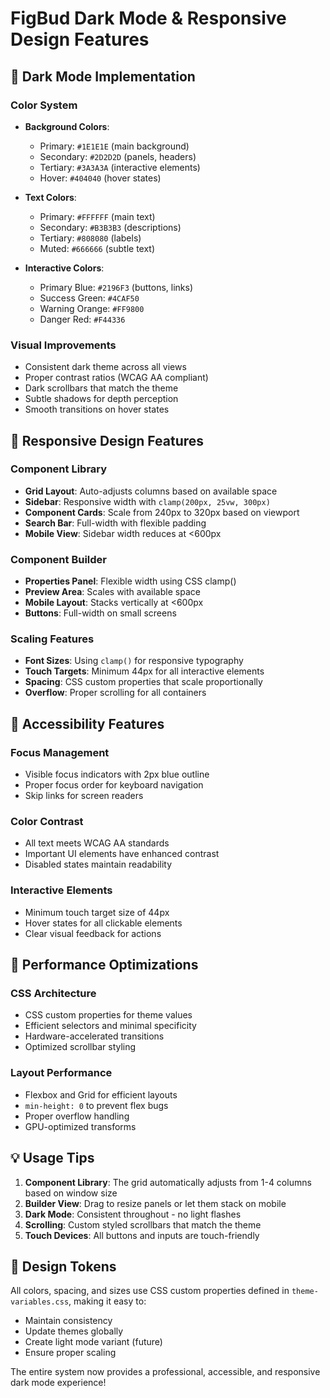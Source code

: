 # FigBud Dark Mode & Responsive Design Features

## 🌙 Dark Mode Implementation

### Color System
- **Background Colors**: 
  - Primary: `#1E1E1E` (main background)
  - Secondary: `#2D2D2D` (panels, headers)
  - Tertiary: `#3A3A3A` (interactive elements)
  - Hover: `#404040` (hover states)
  
- **Text Colors**:
  - Primary: `#FFFFFF` (main text)
  - Secondary: `#B3B3B3` (descriptions)
  - Tertiary: `#808080` (labels)
  - Muted: `#666666` (subtle text)

- **Interactive Colors**:
  - Primary Blue: `#2196F3` (buttons, links)
  - Success Green: `#4CAF50` 
  - Warning Orange: `#FF9800`
  - Danger Red: `#F44336`

### Visual Improvements
- Consistent dark theme across all views
- Proper contrast ratios (WCAG AA compliant)
- Dark scrollbars that match the theme
- Subtle shadows for depth perception
- Smooth transitions on hover states

## 📱 Responsive Design Features

### Component Library
- **Grid Layout**: Auto-adjusts columns based on available space
- **Sidebar**: Responsive width with `clamp(200px, 25vw, 300px)`
- **Component Cards**: Scale from 240px to 320px based on viewport
- **Search Bar**: Full-width with flexible padding
- **Mobile View**: Sidebar width reduces at <600px

### Component Builder
- **Properties Panel**: Flexible width using CSS clamp()
- **Preview Area**: Scales with available space
- **Mobile Layout**: Stacks vertically at <600px
- **Buttons**: Full-width on small screens

### Scaling Features
- **Font Sizes**: Using `clamp()` for responsive typography
- **Touch Targets**: Minimum 44px for all interactive elements
- **Spacing**: CSS custom properties that scale proportionally
- **Overflow**: Proper scrolling for all containers

## 🎯 Accessibility Features

### Focus Management
- Visible focus indicators with 2px blue outline
- Proper focus order for keyboard navigation
- Skip links for screen readers

### Color Contrast
- All text meets WCAG AA standards
- Important UI elements have enhanced contrast
- Disabled states maintain readability

### Interactive Elements
- Minimum touch target size of 44px
- Hover states for all clickable elements
- Clear visual feedback for actions

## 🚀 Performance Optimizations

### CSS Architecture
- CSS custom properties for theme values
- Efficient selectors and minimal specificity
- Hardware-accelerated transitions
- Optimized scrollbar styling

### Layout Performance
- Flexbox and Grid for efficient layouts
- `min-height: 0` to prevent flex bugs
- Proper overflow handling
- GPU-optimized transforms

## 💡 Usage Tips

1. **Component Library**: The grid automatically adjusts from 1-4 columns based on window size
2. **Builder View**: Drag to resize panels or let them stack on mobile
3. **Dark Mode**: Consistent throughout - no light flashes
4. **Scrolling**: Custom styled scrollbars that match the theme
5. **Touch Devices**: All buttons and inputs are touch-friendly

## 🎨 Design Tokens

All colors, spacing, and sizes use CSS custom properties defined in `theme-variables.css`, making it easy to:
- Maintain consistency
- Update themes globally
- Create light mode variant (future)
- Ensure proper scaling

The entire system now provides a professional, accessible, and responsive dark mode experience!